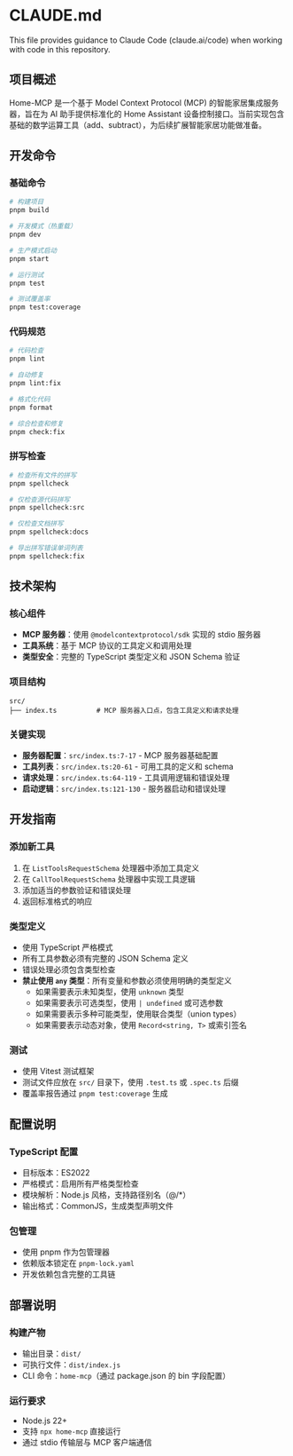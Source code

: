 # CLAUDE.md

This file provides guidance to Claude Code (claude.ai/code) when working with code in this repository.

## 项目概述

Home-MCP 是一个基于 Model Context Protocol (MCP) 的智能家居集成服务器，旨在为 AI 助手提供标准化的 Home Assistant 设备控制接口。当前实现包含基础的数学运算工具（add、subtract），为后续扩展智能家居功能做准备。

## 开发命令

### 基础命令
```bash
# 构建项目
pnpm build

# 开发模式（热重载）
pnpm dev

# 生产模式启动
pnpm start

# 运行测试
pnpm test

# 测试覆盖率
pnpm test:coverage
```

### 代码规范
```bash
# 代码检查
pnpm lint

# 自动修复
pnpm lint:fix

# 格式化代码
pnpm format

# 综合检查和修复
pnpm check:fix
```

### 拼写检查
```bash
# 检查所有文件的拼写
pnpm spellcheck

# 仅检查源代码拼写
pnpm spellcheck:src

# 仅检查文档拼写
pnpm spellcheck:docs

# 导出拼写错误单词列表
pnpm spellcheck:fix
```

## 技术架构

### 核心组件
- **MCP 服务器**：使用 `@modelcontextprotocol/sdk` 实现的 stdio 服务器
- **工具系统**：基于 MCP 协议的工具定义和调用处理
- **类型安全**：完整的 TypeScript 类型定义和 JSON Schema 验证

### 项目结构
```
src/
├── index.ts          # MCP 服务器入口点，包含工具定义和请求处理
```

### 关键实现
- **服务器配置**：`src/index.ts:7-17` - MCP 服务器基础配置
- **工具列表**：`src/index.ts:20-61` - 可用工具的定义和 schema
- **请求处理**：`src/index.ts:64-119` - 工具调用逻辑和错误处理
- **启动逻辑**：`src/index.ts:121-130` - 服务器启动和错误处理

## 开发指南

### 添加新工具
1. 在 `ListToolsRequestSchema` 处理器中添加工具定义
2. 在 `CallToolRequestSchema` 处理器中实现工具逻辑
3. 添加适当的参数验证和错误处理
4. 返回标准格式的响应

### 类型定义
- 使用 TypeScript 严格模式
- 所有工具参数必须有完整的 JSON Schema 定义
- 错误处理必须包含类型检查
- **禁止使用 `any` 类型**：所有变量和参数必须使用明确的类型定义
  - 如果需要表示未知类型，使用 `unknown` 类型
  - 如果需要表示可选类型，使用 `| undefined` 或可选参数
  - 如果需要表示多种可能类型，使用联合类型（union types）
  - 如果需要表示动态对象，使用 `Record<string, T>` 或索引签名

### 测试
- 使用 Vitest 测试框架
- 测试文件应放在 `src/` 目录下，使用 `.test.ts` 或 `.spec.ts` 后缀
- 覆盖率报告通过 `pnpm test:coverage` 生成

## 配置说明

### TypeScript 配置
- 目标版本：ES2022
- 严格模式：启用所有严格类型检查
- 模块解析：Node.js 风格，支持路径别名（@/*）
- 输出格式：CommonJS，生成类型声明文件

### 包管理
- 使用 pnpm 作为包管理器
- 依赖版本锁定在 `pnpm-lock.yaml`
- 开发依赖包含完整的工具链

## 部署说明

### 构建产物
- 输出目录：`dist/`
- 可执行文件：`dist/index.js`
- CLI 命令：`home-mcp`（通过 package.json 的 bin 字段配置）

### 运行要求
- Node.js 22+
- 支持 `npx home-mcp` 直接运行
- 通过 stdio 传输层与 MCP 客户端通信